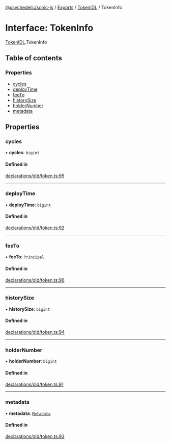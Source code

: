 [@psychedelic/sonic-js](../README.md) / [Exports](../modules.md) / [TokenIDL](../modules/TokenIDL.md) / TokenInfo

# Interface: TokenInfo

[TokenIDL](../modules/TokenIDL.md).TokenInfo

## Table of contents

### Properties

- [cycles](TokenIDL.TokenInfo.md#cycles)
- [deployTime](TokenIDL.TokenInfo.md#deploytime)
- [feeTo](TokenIDL.TokenInfo.md#feeto)
- [historySize](TokenIDL.TokenInfo.md#historysize)
- [holderNumber](TokenIDL.TokenInfo.md#holdernumber)
- [metadata](TokenIDL.TokenInfo.md#metadata)

## Properties

### cycles

• **cycles**: `bigint`

#### Defined in

[declarations/did/token.ts:95](https://github.com/Psychedelic/sonic-js/blob/33e2dd1/src/declarations/did/token.ts#L95)

___

### deployTime

• **deployTime**: `bigint`

#### Defined in

[declarations/did/token.ts:92](https://github.com/Psychedelic/sonic-js/blob/33e2dd1/src/declarations/did/token.ts#L92)

___

### feeTo

• **feeTo**: `Principal`

#### Defined in

[declarations/did/token.ts:96](https://github.com/Psychedelic/sonic-js/blob/33e2dd1/src/declarations/did/token.ts#L96)

___

### historySize

• **historySize**: `bigint`

#### Defined in

[declarations/did/token.ts:94](https://github.com/Psychedelic/sonic-js/blob/33e2dd1/src/declarations/did/token.ts#L94)

___

### holderNumber

• **holderNumber**: `bigint`

#### Defined in

[declarations/did/token.ts:91](https://github.com/Psychedelic/sonic-js/blob/33e2dd1/src/declarations/did/token.ts#L91)

___

### metadata

• **metadata**: [`Metadata`](TokenIDL.Metadata.md)

#### Defined in

[declarations/did/token.ts:93](https://github.com/Psychedelic/sonic-js/blob/33e2dd1/src/declarations/did/token.ts#L93)
